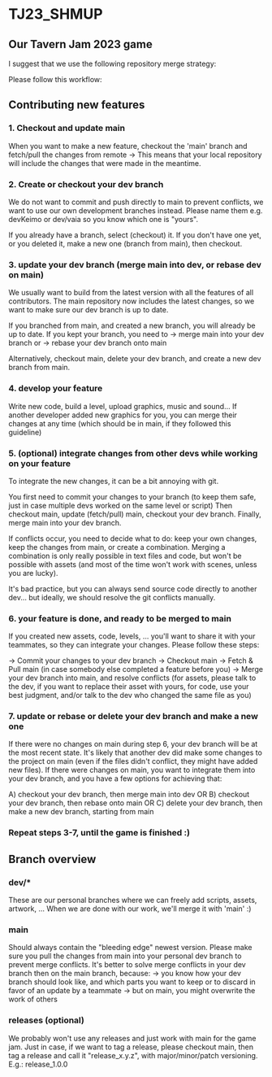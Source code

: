 # TJ23_SHMUP
Our Tavern Jam 2023 game
------------------------

I suggest that we use the following repository merge strategy:


Please follow this workflow:

## Contributing new features

### 1. Checkout and update main

When you want to make a new feature, checkout the 'main' branch and fetch/pull the changes from remote
-> This means that your local repository will include the changes that were made in the meantime.


### 2. Create or checkout your dev branch

We do not want to commit and push directly to main to prevent conflicts, we want to use our own development branches instead.
Please name them e.g. devKeimo or dev/vaia so you know which one is "yours".

If you already have a branch, select (checkout) it. If you don't have one yet, or you deleted it, make a new one (branch from main), then checkout.


### 3. update your dev branch (merge main into dev, or rebase dev on main)

We usually want to build from the latest version with all the features of all contributors.
The main repository now includes the latest changes, so we want to make sure our dev branch is up to date.

If you branched from main, and created a new branch, you will already be up to date.
If you kept your branch, you need to 
-> merge main into your dev branch
or
-> rebase your dev branch onto main

Alternatively, checkout main, delete your dev branch, and create a new dev branch from main.

### 4. develop your feature

Write new code, build a level, upload graphics, music and sound... 
If another developer added new graphics for you, you can merge their changes at any time (which should be in main, if they followed this guideline)

### 5. (optional) integrate changes from other devs while working on your feature

To integrate the new changes, it can be a bit annoying with git.

You first need to commit your changes to your branch (to keep them safe, just in case multiple devs worked on the same level or script)
Then checkout main, update (fetch/pull) main, checkout your dev branch.
Finally, merge main into your dev branch.

If conflicts occur, you need to decide what to do: keep your own changes, keep the changes from main, or create a combination.
Merging a combination is only really possible in text files and code, but won't be possible with assets (and most of the time won't work with scenes, unless you are lucky).

It's bad practice, but you can always send source code directly to another dev... but ideally, we should resolve the git conflicts manually.

### 6. your feature is done, and ready to be merged to main

If you created new assets, code, levels, ... you'll want to share it with your teammates, so they can integrate your changes.
Please follow these steps:

-> Commit your changes to your dev branch
-> Checkout main
-> Fetch & Pull main (in case somebody else completed a feature before you)
-> Merge your dev branch into main, and resolve conflicts (for assets, please talk to the dev, if you want to replace their asset with yours, for code, use your best judgment, and/or talk to the dev who changed the same file as you)

### 7. update or rebase or delete your dev branch and make a new one

If there were no changes on main during step 6, your dev branch will be at the most recent state.
It's likely that another dev did make some changes to the project on main (even if the files didn't conflict, they might have added new files).
If there were changes on main, you want to integrate them into your dev branch, and you have a few options for achieving that:

A) checkout your dev branch, then merge main into dev
OR
B) checkout your dev branch, then rebase onto main
OR
C) delete your dev branch, then make a new dev branch, starting from main

### Repeat steps 3-7, until the game is finished :)


## Branch overview

### dev/*

These are our personal branches where we can freely add scripts, assets, artwork, ...
When we are done with our work, we'll merge it with 'main' :)

### main

Should always contain the "bleeding edge" newest version.
Please make sure you pull the changes from main into your personal dev branch to prevent merge conflicts.
It's better to solve merge conflicts in your dev branch then on the main branch, because:
-> you know how your dev branch should look like, and which parts you want to keep or to discard in favor of an update by a teammate 
-> but on main, you might overwrite the work of others

### releases (optional)

We probably won't use any releases and just work with main for the game jam. 
Just in case, if we want to tag a release, please checkout main, then tag a release and call it "release_x.y.z", with major/minor/patch versioning. E.g.: release_1.0.0
